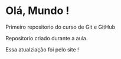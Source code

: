 # Olá, Mundo !
 Primeiro repositorio do curso de Git e GitHub

 Repositorio criado durante a aula.
 
 Essa atualziação foi pelo site !
